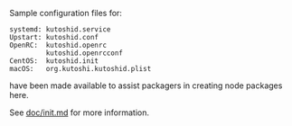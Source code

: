 Sample configuration files for:
```
systemd: kutoshid.service
Upstart: kutoshid.conf
OpenRC:  kutoshid.openrc
         kutoshid.openrcconf
CentOS:  kutoshid.init
macOS:   org.kutoshi.kutoshid.plist
```
have been made available to assist packagers in creating node packages here.

See [doc/init.md](../../doc/init.md) for more information.
